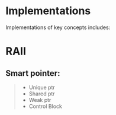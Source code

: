 # Implementations
Implementations of key concepts includes:

# RAII
## Smart pointer:
>* Unique ptr
>* Shared ptr
>* Weak ptr
>* Control Block


